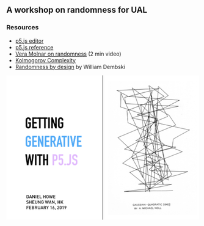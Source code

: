 

## A workshop on randomness for UAL

### Resources

* [p5.js editor](https://editor.p5js.org/)
* [p5.js reference](https://p5js.org/reference/)
* [Vera Molnar on randomness](https://rednoise.org/teaching/Molnar-Randomness.mp4) (2 min video)
* [Kolmogorov Complexity](https://en.wikipedia.org/wiki/Kolmogorov_complexity)
* [Randomness by design](https://citeseerx.ist.psu.edu/viewdoc/download?doi=10.1.1.94.6651&rep=rep1&type=pdf) by William Dembski


<img src="https://raw.githubusercontent.com/dhowe/GetGen/master/getgen.png"/>



